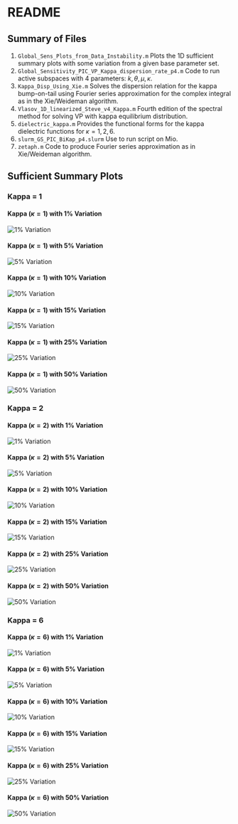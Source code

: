 # README

## Summary of Files
1. `Global_Sens_Plots_from_Data_Instability.m` Plots the 1D sufficient summary plots with some variation from a given base parameter set. 
2. `Global_Sensitivity_PIC_VP_Kappa_dispersion_rate_p4.m` Code to run active subspaces with 4 parameters: $k,\theta,\mu,\kappa$.
3. `Kappa_Disp_Using_Xie.m` Solves the dispersion relation for the kappa bump-on-tail using Fourier series approximation for the complex integral as in the Xie/Weideman algorithm.
5. `Vlasov_1D_linearized_Steve_v4_Kappa.m` Fourth edition of the spectral method for solving VP with kappa equilibrium distribution.
6. `dielectric_kappa.m` Provides the functional forms for the kappa dielectric functions for $\kappa=1,2,6$.
7. `slurm_GS_PIC_BiKap_p4.slurm` Use to run script on Mio.
8. `zetaph.m` Code to produce Fourier series approximation as in Xie/Weideman algorithm.


## Sufficient Summary Plots
### Kappa = 1
#### Kappa $(\kappa=1)$ with 1% Variation
![1% Variation](Figs/kappa1/EigWVSSPfit_Dispersion_Kappa_1_512_2.svg)
#### Kappa $(\kappa=1)$ with 5% Variation
![5% Variation](Figs/kappa1/EigWVSSPfit_Dispersion_Kappa_5_512_2.svg)
#### Kappa $(\kappa=1)$ with 10% Variation
![10% Variation](Figs/kappa1/EigWVSSPfit_Dispersion_Kappa_10_512_2.svg)
#### Kappa $(\kappa=1)$ with 15% Variation
![15% Variation](Figs/kappa1/EigWVSSPfit_Dispersion_Kappa_15_512_2.svg)
#### Kappa $(\kappa=1)$ with 25% Variation
![25% Variation](Figs/kappa1/EigWVSSPfit_Dispersion_Kappa_25_512_2.svg)
#### Kappa $(\kappa=1)$ with 50% Variation
![50% Variation](Figs/kappa1/EigWVSSPfit_Dispersion_Kappa_50_512_2.svg)

### Kappa = 2
#### Kappa $(\kappa=2)$ with 1% Variation
![1% Variation](Figs/kappa2/EigWVSSPfit_Dispersion_Kappa_1_512_2.svg)
#### Kappa $(\kappa=2)$ with 5% Variation
![5% Variation](Figs/kappa2/EigWVSSPfit_Dispersion_Kappa_5_512_2.svg)
#### Kappa $(\kappa=2)$ with 10% Variation
![10% Variation](Figs/kappa2/EigWVSSPfit_Dispersion_Kappa_10_512_2.svg)
#### Kappa $(\kappa=2)$ with 15% Variation
![15% Variation](Figs/kappa2/EigWVSSPfit_Dispersion_Kappa_15_512_2.svg)
#### Kappa $(\kappa=2)$ with 25% Variation
![25% Variation](Figs/kappa2/EigWVSSPfit_Dispersion_Kappa_25_512_2.svg)
#### Kappa $(\kappa=2)$ with 50% Variation
![50% Variation](Figs/kappa2/EigWVSSPfit_Dispersion_Kappa_50_512_2.svg)

### Kappa = 6
#### Kappa $(\kappa=6)$ with 1% Variation
![1% Variation](Figs/kappa6/EigWVSSPfit_Dispersion_Kappa_1_512_2.svg)
#### Kappa $(\kappa=6)$ with 5% Variation
![5% Variation](Figs/kappa6/EigWVSSPfit_Dispersion_Kappa_5_512_2.svg)
#### Kappa $(\kappa=6)$ with 10% Variation
![10% Variation](Figs/kappa6/EigWVSSPfit_Dispersion_Kappa_10_512_2.svg)
#### Kappa $(\kappa=6)$ with 15% Variation
![15% Variation](Figs/kappa6/EigWVSSPfit_Dispersion_Kappa_15_512_2.svg)
#### Kappa $(\kappa=6)$ with 25% Variation
![25% Variation](Figs/kappa6/EigWVSSPfit_Dispersion_Kappa_25_512_2.svg)
#### Kappa $(\kappa=6)$ with 50% Variation
![50% Variation](Figs/kappa6/EigWVSSPfit_Dispersion_Kappa_50_512_2.svg)

